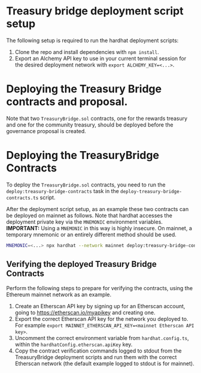 # Treasury bridge deployment script setup

The following setup is required to run the hardhat deployment scripts:
1. Clone the repo and install dependencies with `npm install`.
1. Export an Alchemy API key to use in your current terminal session for the desired deployment network with `export ALCHEMY_KEY=<...>`.

# Deploying the Treasury Bridge contracts and proposal.

Note that two `TreasuryBridge.sol` contracts, one for the rewards treasury and one for the community treasury, should be deployed before
the governance proposal is created.

# Deploying the TreasuryBridge Contracts

To deploy the `TreasuryBridge.sol` contracts, you need to run the `deploy:treasury-bridge-contracts` task in the
`deploy-treasury-bridge-contracts.ts` script. 

After the deployment script setup, as an example these two contracts can be deployed on mainnet as follows. Note that hardhat accesses the deployment private key via the `MNEMONIC` environment variables. **IMPORTANT:** Using a `MNEMONIC` in this way is highly insecure. On mainnet, a temporary mnemonic or an entirely different method should be used.

```bash
MNEMONIC=<...> npx hardhat --network mainnet deploy:treasury-bridge-contracts
```

## Verifying the deployed Treasury Bridge Contracts

Perform the following steps to prepare for verifying the contracts, using the Ethereum mainnet network as an example.
1. Create an Etherscan API key by signing up for an Etherscan account, going to https://etherscan.io/myapikey and creating one.
1. Export the correct Etherscan API key for the network you deployed to. For example `export MAINNET_ETHERSCAN_API_KEY=<mainnet Etherscan API key>`.
1. Uncomment the correct environment variable from `hardhat.config.ts`, within the `hardhatConfig.etherscan.apiKey` key.
1. Copy the contract verification commands logged to stdout from the TreasuryBridge deployment scripts and run them with the correct Etherscan network (the default example logged to stdout is for mainnet).
